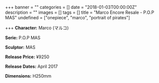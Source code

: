 +++
banner = ""
categories = []
date = "2018-01-03T00:00:00Z"
description = ""
images = []
tags = []
title = "Marco Encore Resale - P.O.P MAS"
undefined = ["onepiece", "marco", "portrait of pirates"]

+++
**Character:** Marco (マルコ)

**Serie:** P.O.P MAS

**Sculptor:** MAS

**Release Price:** ¥9250

**Release Dates:** April 2017

**Dimensions:** H250mm